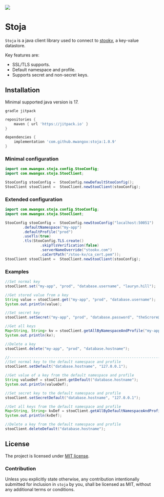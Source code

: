 [![](https://jitpack.io/v/mwangox/stoja.svg)](https://jitpack.io/#mwangox/stoja)


# Stoja

`Stoja` is a java client library used to connect to [stookv](https://github.com/mwangox/stookv), a key-value datastore.

Key features are:
- SSL/TLS supports.
- Default namespace and profile.
- Supports secret and non-secret keys.

## Installation

Minimal supported java version is 17.

`gradle jitpack`
```groovy
repositories {
    maven { url 'https://jitpack.io' }
}
```

```groovy
dependencies {
    implementation 'com.github.mwangox:stoja:1.0.9'
}
```

### Minimal configuration

```java
import com.mwangox.stoja.config.StooConfig;
import com.mwangox.stoja.StooClient;

StooConfig stooConfig =  StooConfig.newDefaultStooConfig();
StooClient stooClient =  StooClient.newStooClient(stooConfig);
```

### Extended configuration

```java
import com.mwangox.stoja.config.StooConfig;
import com.mwangox.stoja.StooClient;

StooConfig stooConfig =  StooConfig.newStooConfig("localhost:50051")
        .defaultNamespace("my-app")
        .defaultProfile("prod")
        .useTls(true)
        .tls(StooConfig.TLS.create()
                .skipTlsVerification(false)
                .serverNameOverride("stookv.com")
                .caCertPath("/stoo-kv/ca_cert.pem"));
StooClient stooClient =  StooClient.newStooClient(stooConfig);
```

### Examples

```java
//Set normal key
stooClient.set("my-app", "prod", "database.username", "lauryn.hill");

//Get stored value from a key
String value = stooClient.get("my-app", "prod", "database.username");
System.out.println(value);

//Set secret key
stooClient.setSecret("my-app", "prod", "database.password", "theScrore@1996");

//Get all keys
Map<String, String> kv = stooClient.getAllByNamespaceAndProfile("my-app", "prod");
System.out.println(kv);

//Delete a key
stooClient.delete("my-app", "prod", "database.hostname");

//-----------------------------------------------------------------------------//
//Set normal key to the default namespace and profile
stooClient.setDefault("database.hostname", "127.0.0.1");

//Get value of a key from the default namespace and profile
String valueDef = stooClient.getDefault("database.hostname");
System.out.println(valueDef);

//Set secret key to the default namespace and profile
stooClient.setSecretDefault("database.hostname", "127.0.0.1");

//Get all keys from the default namespace and profile
Map<String, String> kvDef = stooClient.getAllByDefaultNamespaceAndProfile();
System.out.println(kvDef);

//Delete a key from the default namespace and profile
stooClient.deleteDefault("database.hostname");
```

## License

The project is licensed under [MIT license](./MIT-LICENSE).

### Contribution

Unless you explicitly state otherwise, any contribution intentionally submitted
for inclusion in `stoja` by you, shall be licensed as MIT, without any additional
terms or conditions.



